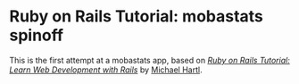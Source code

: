 # Ruby on Rails Tutorial: mobastats spinoff

This is the first attempt at a mobastats app, based on 
[*Ruby on Rails Tutorial:
Learn Web Development with Rails*](http://www.railstutorial.org/)
by [Michael Hartl](http://www.michaelhartl.com/).